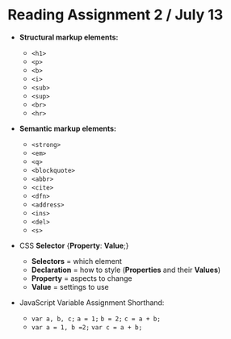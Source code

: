 # Reading Assignment 2 / July 13

- **Structural markup elements:**
  - `<h1>`
  - `<p>`
  - `<b>`
  - `<i>`
  - `<sub>`
  - `<sup>`
  - `<br>`
  - `<hr>`

- **Semantic markup elements:**
  - `<strong>`
  - `<em>`
  - `<q>`
  - `<blockquote>`
  - `<abbr>`
  - `<cite>`
  - `<dfn>`
  - `<address>`
  - `<ins>`
  - `<del>`
  - `<s>`

- CSS **Selector** {**Property**: **Value**;}
  - **Selectors** = which element
  - **Declaration** = how to style (**Properties** and their **Values**)
  - **Property** = aspects to change
  - **Value** = settings to use

- JavaScript Variable Assignment Shorthand:
  - `var a, b, c;`
    `a = 1;`
    `b = 2;`
    `c = a + b;`
  - `var a = 1, b =2;`
    `var c = a + b;`